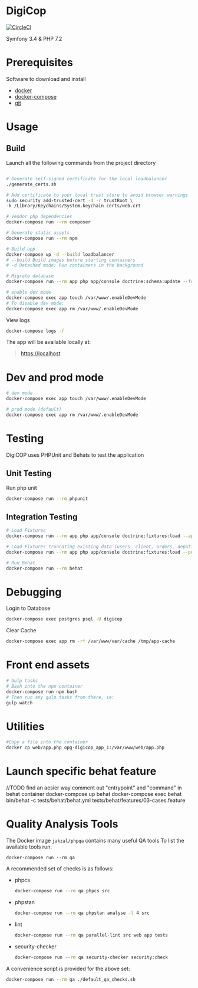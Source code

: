 # DigiCop

[![CircleCI](https://circleci.com/gh/ministryofjustice/opg-digicop/tree/master.svg?style=svg&circle-token=79410497f5cde03ffb512d50e427dea8a272ff0b)](https://circleci.com/gh/ministryofjustice/opg-digicop/tree/master)

Symfony 3.4 & PHP 7.2

# Prerequisites
Software to download and install
-   [docker](https://docs.docker.com/install/)
-   [docker-compose](https://docs.docker.com/compose/install/)
-   [git](https://git-scm.com/book/en/v2/Getting-Started-Installing-Git)

# Usage
## Build
Launch all the following commands from the project directory
```bash

# Generate self-signed certificate for the local loadbalancer
./generate_certs.sh

# Add certificate to your local trust store to avoid browser warnings
sudo security add-trusted-cert -d -r trustRoot \
-k /Library/Keychains/System.keychain certs/web.crt

# Vendor php dependencies
docker-compose run --rm composer

# Generate static assets
docker-compose run --rm npm

# Build app
docker-compose up -d --build loadbalancer
# --build Build images before starting containers
# -d Detached mode: Run containers in the background

# Migrate database
docker-compose run --rm app php app/console doctrine:schema:update --force

# enable dev mode
docker-compose exec app touch /var/www/.enableDevMode
# To disable dev mode:
docker-compose exec app rm /var/www/.enableDevMode

```

View logs
```bash
docker-compose logs -f
```

The app will be available locally at:
> [https://localhost](https://localhost/)




# Dev and prod mode
```bash
# dev mode
docker-compose exec app touch /var/www/.enableDevMode

# prod mode (default)
docker-compose exec app rm /var/www/.enableDevMode

```

# Testing
DigiCOP uses PHPUnit and Behats to test the application

## Unit Testing
Run php unit
```bash
docker-compose run --rm phpunit
```

## Integration Testing
```bash
# Load Fixtures
docker-compose run --rm app php app/console doctrine:fixtures:load --append

# Load Fixtures truncating existing data (users, client, orders, deputies)
docker-compose run --rm app php app/console doctrine:fixtures:load --purge-with-truncate

# Run Behat
docker-compose run --rm behat
```

# Debugging
Login to Database
```bash
docker-compose exec postgres psql -U digicop
```

Clear Cache
```bash
docker-compose exec app rm -rf /var/www/var/cache /tmp/app-cache
```

# Front end assets

```bash
# Gulp tasks
# Bash into the npm container
docker-compose run npm bash
# Then run any gulp tasks from there, ie:
gulp watch
```



# Utilities


```bash
#Copy a file into the container
docker cp web/app.php opg-digicop_app_1:/var/www/web/app.php


```


# Launch specific behat feature
//TODO find an aesier way
comment out "entrypoint" and "command" in behat container
docker-compose up behat
docker-compose exec behat bin/behat -c tests/behat/behat.yml tests/behat/features/03-cases.feature


# Quality Analysis Tools
The Docker image `jakzal/phpqa` contains many useful QA tools
To list the available tools run:
```shell
docker-compose run --rm qa
```

A recommended set of checks is as follows:
-   phpcs
    ```bash
    docker-compose run --rm qa phpcs src
    ```
-   phpstan
    ```bash
    docker-compose run --rm qa phpstan analyse -l 4 src
    ```
-   lint
    ```bash
    docker-compose run --rm qa parallel-lint src web app tests
    ```
-   security-checker
    ```bash
    docker-compose run --rm qa security-checker security:check
    ```

A convenience script is provided for the above set:
```bash
docker-compose run --rm qa ./default_qa_checks.sh
```

